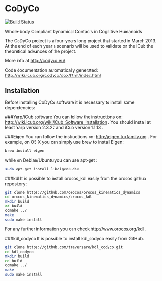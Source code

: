 CoDyCo
======
[![Build Status](https://travis-ci.org/robotology/codyco.png?branch=master)](https://travis-ci.org/robotology/codyco)

Whole-body Compliant Dynamical Contacts in Cognitive Humanoids


The CoDyCo project is a four-years long project that started in March
2013. At the end of each year a scenario will be used to validate on the
iCub  the theoretical advances of the project.

More info at http://codyco.eu/

Code documentation automatically generated: http://wiki.icub.org/codyco/dox/html/index.html

Installation
------------

Before installing CoDyCo software it is necessary to install some dependencies:

###Yarp/iCub software 
You can follow the instructions on: http://wiki.icub.org/wiki/ICub_Software_Installation .
You should install at least Yarp version 2.3.22 and iCub version 1.1.13 .

###Eigen
You can follow the instructions on: http://eigen.tuxfamily.org .
For example, on OS X you can simply use brew to install Eigen:
```bash
brew install eigen
```

while on Debian/Ubuntu you can use apt-get :
```bash
sudo apt-get install libeigen3-dev
```

###kdl
It is possible to install orocos_kdl easily from the orocos github repository:
```bash
git clone https://github.com/orocos/orocos_kinematics_dynamics
cd orocos_kinematics_dynamics/orocos_kdl
mkdir build 
cd build
ccmake ../
make
sudo make install
```

For any further information you can check http://www.orocos.org/kdl .
    
###kdl_codyco
It is possible to install kdl_codyco easily from GitHub.
```bash
git clone https://github.com/traversaro/kdl_codyco.git
cd kdl_codyco
mkdir build
cd build
ccmake ../
make
sudo make install
```
    
